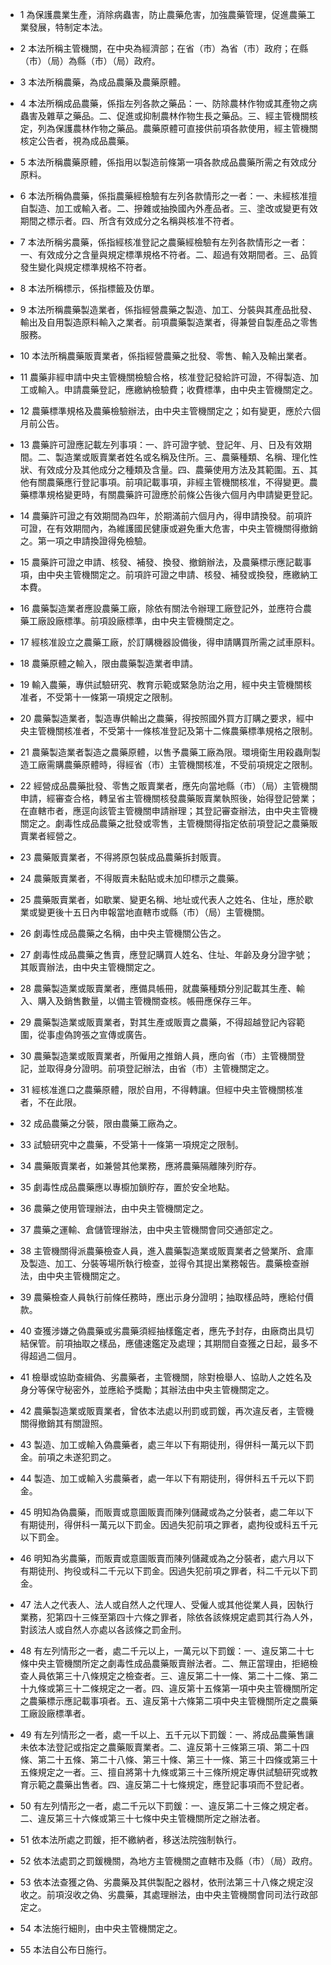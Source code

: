 * 1 為保護農業生產，消除病蟲害，防止農藥危害，加強農藥管理，促進農藥工業發展，特制定本法。

* 2 本法所稱主管機關，在中央為經濟部；在省（市）為省（市）政府；在縣（市）（局）為縣（市）（局）政府。

* 3 本法所稱農藥，為成品農藥及農藥原體。

* 4 本法所稱成品農藥，係指左列各款之藥品：一、防除農林作物或其產物之病蟲害及雜草之藥品。二、促進或抑制農林作物生長之藥品。三、經主管機關核定，列為保護農林作物之藥品。農藥原體可直接供前項各款使用，經主管機關核定公告者，視為成品農藥。

* 5 本法所稱農藥原體，係指用以製造前條第一項各款成品農藥所需之有效成分原料。

* 6 本法所稱偽農藥，係指農藥經檢驗有左列各款情形之一者：一、未經核准擅自製造、加工或輸入者。二、摻雜或抽換國內外產品者。三、塗改或變更有效期間之標示者。四、所含有效成分之名稱與核准不符者。

* 7 本法所稱劣農藥，係指經核准登記之農藥經檢驗有左列各款情形之一者：一、有效成分之含量與規定標準規格不符者。二、超過有效期間者。三、品質發生變化與規定標準規格不符者。

* 8 本法所稱標示，係指標籤及仿單。

* 9 本法所稱農藥製造業者，係指經營農藥之製造、加工、分裝與其產品批發、輸出及自用製造原料輸入之業者。前項農藥製造業者，得兼營自製產品之零售服務。

* 10 本法所稱農藥販賣業者，係指經營農藥之批發、零售、輸入及輸出業者。

* 11 農藥非經申請中央主管機關檢驗合格，核准登記發給許可證，不得製造、加工或輸入。申請農藥登記，應繳納檢驗費；收費標準，由中央主管機關定之。

* 12 農藥標準規格及農藥檢驗辦法，由中央主管機關定之；如有變更，應於六個月前公告。

* 13 農藥許可證應記載左列事項：一、許可證字號、登記年、月、日及有效期間。二、製造業或販賣業者姓名或名稱及住所。三、農藥種類、名稱、理化性狀、有效成分及其他成分之種類及含量。四、農藥使用方法及其範圍。五、其他有關農藥應行登記事項。前項記載事項，非經主管機關核准，不得變更。農藥標準規格變更時，有關農藥許可證應於前條公告後六個月內申請變更登記。

* 14 農藥許可證之有效期間為四年，於期滿前六個月內，得申請換發。前項許可證，在有效期間內，為維護國民健康或避免重大危害，中央主管機關得撤銷之。第一項之申請換證得免檢驗。

* 15 農藥許可證之申請、核發、補發、換發、撤銷辦法，及農藥標示應記載事項，由中央主管機關定之。前項許可證之申請、核發、補發或換發，應繳納工本費。

* 16 農藥製造業者應設農藥工廠，除依有關法令辦理工廠登記外，並應符合農藥工廠設廠標準。前項設廠標準，由中央主管機關定之。

* 17 經核准設立之農藥工廠，於訂購機器設備後，得申請購買所需之試車原料。

* 18 農藥原體之輸入，限由農藥製造業者申請。

* 19 輸入農藥，專供試驗研究、教育示範或緊急防治之用，經中央主管機關核准者，不受第十一條第一項規定之限制。

* 20 農藥製造業者，製造專供輸出之農藥，得按照國外買方訂購之要求，經中央主管機關核准者，不受第十一條核准登記及第十二條農藥標準規格之限制。

* 21 農藥製造業者製造之農藥原體，以售予農藥工廠為限。環境衛生用殺蟲劑製造工廠需購農藥原體時，得經省（市）主管機關核准，不受前項規定之限制。

* 22 經營成品農藥批發、零售之販賣業者，應先向當地縣（市）（局）主管機關申請，經審查合格，轉呈省主管機關核發農藥販賣業執照後，始得登記營業；在直轄市者，應逕向該管主管機關申請辦理；其登記審查辦法，由中央主管機關定之。劇毒性成品農藥之批發或零售，主管機關得指定依前項登記之農藥販賣業者經營之。

* 23 農藥販賣業者，不得將原包裝成品農藥拆封販賣。

* 24 農藥販賣業者，不得販賣未黏貼或未加印標示之農藥。

* 25 農藥販賣業者，如歇業、變更名稱、地址或代表人之姓名、住址，應於歇業或變更後十五日內申報當地直轄市或縣（市）（局）主管機關。

* 26 劇毒性成品農藥之名稱，由中央主管機關公告之。

* 27 劇毒性成品農藥之售賣，應登記購買人姓名、住址、年齡及身分證字號；其販賣辦法，由中央主管機關定之。

* 28 農藥製造業或販賣業者，應備具帳冊，就農藥種類分別記載其生產、輸入、購入及銷售數量，以備主管機關查核。帳冊應保存三年。

* 29 農藥製造業或販賣業者，對其生產或販賣之農藥，不得超越登記內容範圍，從事虛偽誇張之宣傳或廣告。

* 30 農藥製造業或販賣業者，所僱用之推銷人員，應向省（市）主管機關登記，並取得身分證明。前項登記辦法，由省（市）主管機關定之。

* 31 經核准進口之農藥原體，限於自用，不得轉讓。但經中央主管機關核准者，不在此限。

* 32 成品農藥之分裝，限由農藥工廠為之。

* 33 試驗研究中之農藥，不受第十一條第一項規定之限制。

* 34 農藥販賣業者，如兼營其他業務，應將農藥隔離陳列貯存。

* 35 劇毒性成品農藥應以專櫥加鎖貯存，置於安全地點。

* 36 農藥之使用管理辦法，由中央主管機關定之。

* 37 農藥之運輸、倉儲管理辦法，由中央主管機關會同交通部定之。

* 38 主管機關得派農藥檢查人員，進入農藥製造業或販賣業者之營業所、倉庫及製造、加工、分裝等場所執行檢查，並得令其提出業務報告。農藥檢查辦法，由中央主管機關定之。

* 39 農藥檢查人員執行前條任務時，應出示身分證明；抽取樣品時，應給付價款。

* 40 查獲涉嫌之偽農藥或劣農藥須經抽樣鑑定者，應先予封存，由廠商出具切結保管。前項抽取之樣品，應儘速鑑定及處理；其期間自查獲之日起，最多不得超過二個月。

* 41 檢舉或協助查緝偽、劣農藥者，主管機關，除對檢舉人、協助人之姓名及身分等保守秘密外，並應給予獎勵；其辦法由中央主管機關定之。

* 42 農藥製造業或販賣業者，曾依本法處以刑罰或罰鍰，再次違反者，主管機關得撤銷其有關證照。

* 43 製造、加工或輸入偽農藥者，處三年以下有期徒刑，得併科一萬元以下罰金。前項之未遂犯罰之。

* 44 製造、加工或輸入劣農藥者，處一年以下有期徒刑，得併科五千元以下罰金。

* 45 明知為偽農藥，而販賣或意圖販賣而陳列儲藏或為之分裝者，處二年以下有期徒刑，得併科一萬元以下罰金。因過失犯前項之罪者，處拘役或科五千元以下罰金。

* 46 明知為劣農藥，而販賣或意圖販賣而陳列儲藏或為之分裝者，處六月以下有期徒刑、拘役或科二千元以下罰金。因過失犯前項之罪者，科二千元以下罰金。

* 47 法人之代表人、法人或自然人之代理人、受僱人或其他從業人員，因執行業務，犯第四十三條至第四十六條之罪者，除依各該條規定處罰其行為人外，對該法人或自然人亦處以各該條之罰金刑。

* 48 有左列情形之一者，處二千元以上，一萬元以下罰鍰：一、違反第二十七條中央主管機關所定之劇毒性成品農藥販賣辦法者。二、無正當理由，拒絕檢查人員依第三十八條規定之檢查者。三、違反第二十一條、第二十二條、第二十九條或第三十二條規定之一者。四、違反第十五條第一項中央主管機關所定之農藥標示應記載事項者。五、違反第十六條第二項中央主管機關所定之農藥工廠設廠標準者。

* 49 有左列情形之一者，處一千以上、五千元以下罰鍰：一、將成品農藥售讓未依本法登記或指定之農藥販賣業者。二、違反第十三條第三項、第二十四條、第二十五條、第二十八條、第三十條、第三十一條、第三十四條或第三十五條規定之一者。三、擅自將第十九條或第三十三條所規定專供試驗研究或教育示範之農藥出售者。四、違反第二十七條規定，應登記事項而不登記者。

* 50 有左列情形之一者，處二千元以下罰鍰：一、違反第二十三條之規定者。二、違反第三十六條或第三十七條中央主管機關所定之辦法者。

* 51 依本法所處之罰鍰，拒不繳納者，移送法院強制執行。

* 52 依本法處罰之罰鍰機關，為地方主管機關之直轄市及縣（市）（局）政府。

* 53 依本法查獲之偽、劣農藥及其供製配之器材，依刑法第三十八條之規定沒收之。前項沒收之偽、劣農藥，其處理辦法，由中央主管機關會同司法行政部定之。

* 54 本法施行細則，由中央主管機關定之。

* 55 本法自公布日施行。

